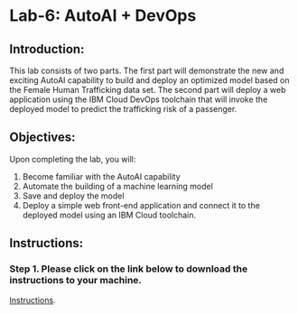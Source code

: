 # Lab-6: AutoAI + DevOps

## Introduction: 

This lab consists of two parts. The first part will demonstrate the new and exciting AutoAI capability to build and deploy an optimized model based on the Female Human Trafficking data set. The second part will deploy a web application using the IBM Cloud DevOps toolchain that will invoke the deployed model to predict the trafficking risk of a passenger. 

## Objectives: 

Upon completing the lab, you will:

1. Become familiar with the AutoAI capability
2. Automate the building of a machine learning model 
3. Save and deploy the model
4. Deploy a simple web front-end application and connect it to the deployed model using an IBM Cloud toolchain. 

## Instructions:

### Step 1.  Please click on the link below to download the instructions to your machine.

[Instructions](https://github.com/bleonardb3/DS_POT_08-30/raw/master/Lab-6/FHTAutoAIDevOps3.0.pdf).

